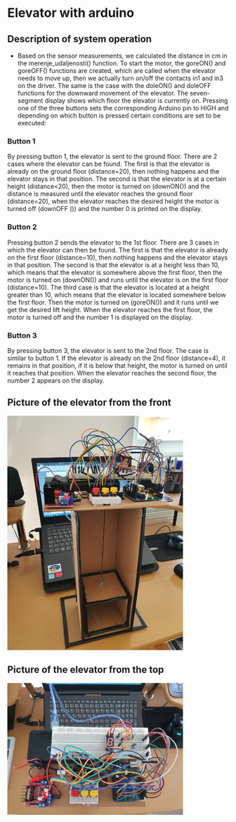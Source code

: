 # Elevator with arduino
## Description of system operation
* Based on the sensor measurements, we calculated the distance in cm in the merenje_udaljenosti() function. To start the motor, the goreON() and goreOFF() functions are created, which are called when the elevator needs to move up, then we actually turn on/off the contacts in1 and in3 on the driver. The same is the case with the doleON() and doleOFF functions for the downward movement of the elevator. The seven-segment display shows which floor the elevator is currently on. Pressing one of the three buttons sets the corresponding Arduino pin to HIGH and depending on which button is pressed certain conditions are set to be executed:

### Button 1

By pressing button 1, the elevator is sent to the ground floor. There are 2 cases where the elevator can be found. The first is that the elevator is already on the ground floor (distance=20), then nothing happens and the elevator stays in that position. The second is that the elevator is at a certain height (distance<20), then the motor is turned on (downON()) and the distance is measured until the elevator reaches the ground floor (distance=20), when the elevator reaches the desired height the motor is turned off (downOFF ()) and the number 0 is printed on the display.

### Button 2

Pressing button 2 sends the elevator to the 1st floor. There are 3 cases in which the elevator can then be found. The first is that the elevator is already on the first floor (distance=10), then nothing happens and the elevator stays in that position. The second is that the elevator is at a height less than 10, which means that the elevator is somewhere above the first floor, then the motor is turned on (downON()) and runs until the elevator is on the first floor (distance=10). The third case is that the elevator is located at a height greater than 10, which means that the elevator is located somewhere below the first floor. Then the motor is turned on (goreON()) and it runs until we get the desired lift height. When the elevator reaches the first floor, the motor is turned off and the number 1 is displayed on the display.

### Button 3

By pressing button 3, the elevator is sent to the 2nd floor. The case is similar to button 1. If the elevator is already on the 2nd floor (distance=4), it remains in that position, if it is below that height, the motor is turned on until it reaches that position. When the elevator reaches the second floor, the number 2 appears on the display.

## Picture of the elevator from the front
<img src="./assets/elevator.jpg" alt="drawing" width="400"/>


## Picture of the elevator from the top
<img src="./assets/elevator_top.jpg" alt="drawing" width="400"/>